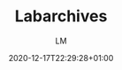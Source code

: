 ---
title: "Labarchives"
images: # Create a folder in /static/images/tools that has the same name as this current markdown file and place the images there. We only need the file name here. If this is not clear, please refer to existing tools as references.
  - path: LA_ScreenImages_Equation.png
  - path: Notebook_Activity.png
  - path: Notebook_OwnerManagement.png
  - path: pHS12-RFP.gif
  - path: Research_StartHere_Image.png
  - path: SnapGene_ScreenShot_calloutJD.png
  - path: www.labarchives.com_.png
categories:
  - "Project Management"
tags:
  - "Data Management"
links:
  - name: labarchives
    link: https://www.labarchives.com/
summary: "The Leading Research Data Management Platform."
features:
  - "Research lab notes online"
  - "Scheduling system"
  - "Assets management"
platforms:
  - "Web"
fields:
  - "Life Science"
plans:
  - name:
    description:
makers: # the makers of the tool
  - name:
    description:
author: LM   # the person who submitted this tool to KausalFlow
date: 2020-12-17T22:29:28+01:00
draft: false
---